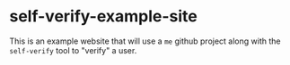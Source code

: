 # self-verify-example-site

This is an example website that will use a `me` github project along with the `self-verify` tool to "verify" a user.
